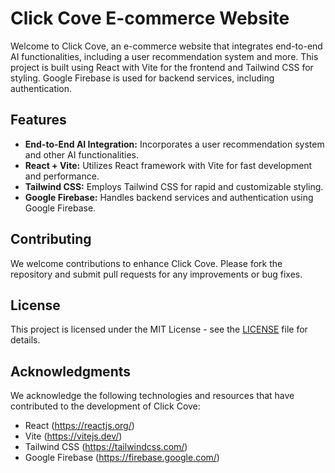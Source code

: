 # Click Cove E-commerce Website

Welcome to Click Cove, an e-commerce website that integrates end-to-end AI functionalities, including a user recommendation system and more. This project is built using React with Vite for the frontend and Tailwind CSS for styling. Google Firebase is used for backend services, including authentication.

## Features

- **End-to-End AI Integration:** Incorporates a user recommendation system and other AI functionalities.
- **React + Vite:** Utilizes React framework with Vite for fast development and performance.
- **Tailwind CSS:** Employs Tailwind CSS for rapid and customizable styling.
- **Google Firebase:** Handles backend services and authentication using Google Firebase.

## Contributing

We welcome contributions to enhance Click Cove. Please fork the repository and submit pull requests for any improvements or bug fixes.

## License

This project is licensed under the MIT License - see the [LICENSE](LICENSE) file for details.

## Acknowledgments

We acknowledge the following technologies and resources that have contributed to the development of Click Cove:

- React (https://reactjs.org/)
- Vite (https://vitejs.dev/)
- Tailwind CSS (https://tailwindcss.com/)
- Google Firebase (https://firebase.google.com/)
